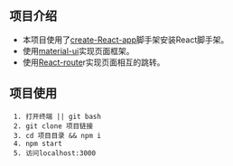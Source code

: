  ## 项目介绍 ##
 
 
-  本项目使用了[create-React-app][1]脚手架安装React脚手架。
-  使用[material-ui][2]实现页面框架。
-  使用[React-route][3]r实现页面相互的跳转。
     


 ## 项目使用 ##

     1. 打开终端 || git bash
     2. git clone 项目链接
     3. cd 项目目录 && npm i
     4. npm start
     5. 访问localhost:3000


  [1]: https://github.com/facebookincubator/create-react-app
  [2]: http://www.material-ui.com/
  [3]: https://github.com/ReactTraining/react-router
